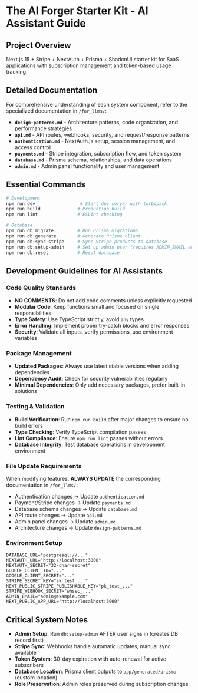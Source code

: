 # The AI Forger Starter Kit - AI Assistant Guide

## Project Overview
Next.js 15 + Stripe + NextAuth + Prisma + ShadcnUI starter kit for SaaS applications with subscription management and token-based usage tracking.

## Detailed Documentation
For comprehensive understanding of each system component, refer to the specialized documentation in `/for_llms/`:

- **`design-patterns.md`** - Architecture patterns, code organization, and performance strategies
- **`api.md`** - API routes, webhooks, security, and request/response patterns
- **`authentication.md`** - NextAuth.js setup, session management, and access control
- **`payments.md`** - Stripe integration, subscription flow, and token system
- **`database.md`** - Prisma schema, relationships, and data operations
- **`admin.md`** - Admin panel functionality and user management

## Essential Commands
```bash
# Development
npm run dev                 # Start dev server with turbopack
npm run build              # Production build
npm run lint               # ESLint checking

# Database
npm run db:migrate         # Run Prisma migrations
npm run db:generate        # Generate Prisma client
npm run db:sync-stripe     # Sync Stripe products to database
npm run db:setup-admin     # Set up admin user (requires ADMIN_EMAIL env)
npm run db:reset           # Reset database
```

## Development Guidelines for AI Assistants

### Code Quality Standards
- **NO COMMENTS**: Do not add code comments unless explicitly requested
- **Modular Code**: Keep functions small and focused on single responsibilities
- **Type Safety**: Use TypeScript strictly, avoid `any` types
- **Error Handling**: Implement proper try-catch blocks and error responses
- **Security**: Validate all inputs, verify permissions, use environment variables

### Package Management
- **Updated Packages**: Always use latest stable versions when adding dependencies
- **Dependency Audit**: Check for security vulnerabilities regularly
- **Minimal Dependencies**: Only add necessary packages, prefer built-in solutions

### Testing & Validation
- **Build Verification**: Run `npm run build` after major changes to ensure no build errors
- **Type Checking**: Verify TypeScript compilation passes
- **Lint Compliance**: Ensure `npm run lint` passes without errors
- **Database Integrity**: Test database operations in development environment

### File Update Requirements
When modifying features, **ALWAYS UPDATE** the corresponding documentation in `/for_llms/`:
- Authentication changes → Update `authentication.md`
- Payment/Stripe changes → Update `payments.md`
- Database schema changes → Update `database.md`
- API route changes → Update `api.md`
- Admin panel changes → Update `admin.md`
- Architecture changes → Update `design-patterns.md`

### Environment Setup
```env
DATABASE_URL="postgresql://..."
NEXTAUTH_URL="http://localhost:3000"
NEXTAUTH_SECRET="32-char-secret"
GOOGLE_CLIENT_ID="..."
GOOGLE_CLIENT_SECRET="..."
STRIPE_SECRET_KEY="sk_test_..."
NEXT_PUBLIC_STRIPE_PUBLISHABLE_KEY="pk_test_..."
STRIPE_WEBHOOK_SECRET="whsec_..."
ADMIN_EMAIL="admin@example.com"
NEXT_PUBLIC_APP_URL="http://localhost:3000"
```

## Critical System Notes
- **Admin Setup**: Run `db:setup-admin` AFTER user signs in (creates DB record first)
- **Stripe Sync**: Webhooks handle automatic updates, manual sync available
- **Token System**: 30-day expiration with auto-renewal for active subscribers
- **Database Location**: Prisma client outputs to `app/generated/prisma` (custom location)
- **Role Preservation**: Admin roles preserved during subscription changes